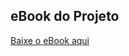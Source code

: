 ## eBook do Projeto
[Baixe o eBook aqui](https://github.com/kathyokoyama/ebook/blob/main/ebook.pdf)


